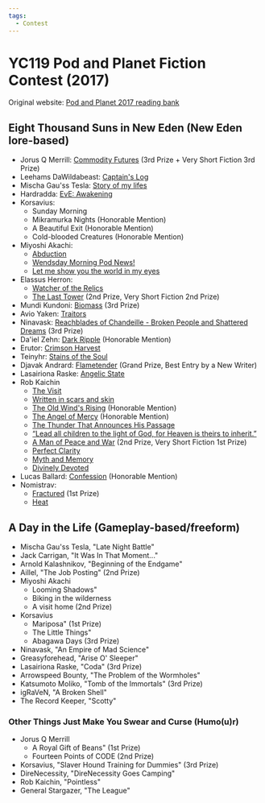 ```yaml
---
tags:
  - Contest
---
```


# YC119 Pod and Planet Fiction Contest (2017)

Original website: [Pod and Planet 2017 reading bank](https://podandplanet.wixsite.com/podandplanet/contest-entries)

## Eight Thousand Suns in New Eden (New Eden lore-based)

- Jorus Q Merrill: [Commodity Futures](./authors/jorusqmerrill/commodityfutures.md) (3rd Prize + Very Short Fiction 3rd Prize)
- Leehams DaWildabeast: [Captain's Log](./authors/miscauthors/captainslog.md)
- Mischa Gau'ss Tesla: [Story of my lifes](./authors/mischagausstesla/storyofmylifes.md)
- Hardradda: [EvE: Awakening](./authors/miscauthors/hardradda_eveawakening.md)
- Korsavius:
    - Sunday Morning
    - Mikramurka Nights (Honorable Mention)
    - A Beautiful Exit (Honorable Mention)
    - Cold-blooded Creatures (Honorable Mention)
- Miyoshi Akachi:
    - [Abduction](./authors/miyoshiakachi/abduction.md)
    - [Wendsday Morning Pod News!](./authors/iyoshiakachi/wednesdaymorningpodnews.md)
    - [Let me show you the world in my eyes](./authors/miyoshiakachi/letmeshowyoutheworldinmyeyes.md)
- Elassus Herron:
    - [Watcher of the Relics](./authors/robkaichin/writteninscarsandskin.md)
    - [The Last Tower](./authors/elassusherron/thelasttower.md) (2nd Prize, Very Short Fiction 2nd Prize)
- Mundi Kundoni: [Biomass](./authors/miscauthors/biomass.md) (3rd Prize)
- Avio Yaken: [Traitors](./authors/miscauthors/traitors.md)
- Ninavask: [Reachblades of Chandeille - Broken People and Shattered Dreams](./authors/miscauthors/reachbladesofchandeille_brokenpeopleandshattereddreams.md) (3rd Prize)
- Da'iel Zehn: [Dark Ripple](./authors/miscauthors/darkripple.md) (Honorable Mention)
- Erutor: [Crimson Harvest](./authors/miscauthors/crimsonharvest.md)
- Teinyhr: [Stains of the Soul](./authors/miscauthors/stainsofthesoul.md)
- Djavak Andrard: [Flametender](./authors/miscauthors/flametender.md) (Grand Prize, Best Entry by a New Writer)
- Lasairiona Raske: [Angelic State](./authors/miscauthors/angelicstate.md)
- Rob Kaichin
    - [The Visit](./authors/robkaichin/thevisit.md)
    - [Written in scars and skin](./authors/robkaichin/writteninscarsandskin.md)
    - [The Old Wind's Rising](./authors/robkaichin/theoldwindsrising.md) (Honorable Mention)
    - [The Angel of Mercy](./authors/robkaichin/theangelofmercy.md) (Honorable Mention)
    - [The Thunder That Announces His Passage](./authors/robkaichin/thethunderthatannounceshispassage.md)
    - [“Lead all children to the light of God, for Heaven is theirs to inherit.”](./authors/robkaichin/leadallchildren.md)
    - [A Man of Peace and War](./authors/robkaichin/amanofpeaceandwar.md) (2nd Prize, Very Short Fiction 1st Prize)
    - [Perfect Clarity](./authors/robkaichin/perfectclarity.md)
    - [Myth and Memory](./authors/robkaichin/mythandmemory.md)
    - [Divinely Devoted](./authors/robkaichin/divinedevotion.md)
- Lucas Ballard: [Confession](./authors/miscauthors/confession.md) (Honorable Mention)
- Nomistrav:
    - [Fractured](./authors/nomistrav.md/fractured.md) (1st Prize)
    - [Heat](./authors/nomistrav.md/heat.md)

## A Day in the Life (Gameplay-based/freeform)

- Mischa Gau'ss Tesla, "Late Night Battle"
- Jack Carrigan, "It Was In That Moment..."
- Arnold Kalashnikov, "Beginning of the Endgame"
- Aillel, "The Job Posting" (2nd Prize)
- Miyoshi Akachi
    - Looming Shadows"
    - Biking in the wilderness
    - A visit home (2nd Prize)
- Korsavius
    - Mariposa" (1st Prize)
    - The Little Things"
    - Abagawa Days (3rd Prize)
- Ninavask, "An Empire of Mad Science"
- Greasyforehead, "Arise O' Sleeper"
- Lasairiona Raske, "Coda" (3rd Prize)
- Arrowspeed Bounty, "The Problem of the Wormholes"
- Katsumoto Moliko, "Tomb of the Immortals" (3rd Prize)
- igRaVeN, "A Broken Shell"
- The Record Keeper, "Scotty"


### Other Things Just Make You Swear and Curse (Humo(u)r)

- Jorus Q Merrill
    - A Royal Gift of Beans" (1st Prize)
    - Fourteen Points of CODE (2nd Prize)
- Korsavius, "Slaver Hound Training for Dummies" (3rd Prize)
- DireNecessity, "DireNecessity Goes Camping"
- Rob Kaichin, "Pointless"
- General Stargazer, "The League"

​